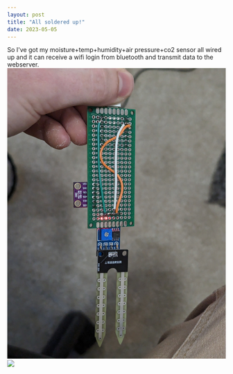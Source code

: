 ```yaml
---
layout: post
title: "All soldered up!"
date: 2023-05-05
---
```


So I've got my moisture+temp+humidity+air pressure+co2 sensor all wired up and it can receive a wifi login from bluetooth and transmit data to the webserver. <img src="/_photos/pic1.jpg"/> <img src="/_photos/pic2.jpg"/>
